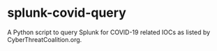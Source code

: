 # splunk-covid-query
A Python script to query Splunk for COVID-19 related IOCs as listed by CyberThreatCoalition.org.
